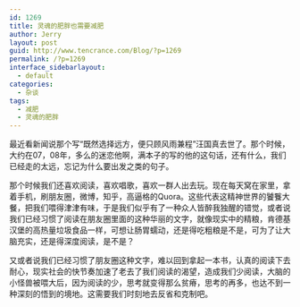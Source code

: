```yaml
---
id: 1269
title: 灵魂的肥胖也需要减肥
author: Jerry
layout: post
guid: http://www.tencrance.com/Blog/?p=1269
permalink: /?p=1269
interface_sidebarlayout:
  - default
categories:
  - 杂谈
tags:
  - 减肥
  - 灵魂的肥胖
---
```

最近看新闻说那个写“既然选择远方，便只顾风雨兼程”汪国真去世了。那个时候，大约在07，08年，多么的迷恋他啊，满本子的写的他的这句话，还有什么，我们已经走的太远，忘记为什么要出发之类的句子。

那个时候我们还喜欢阅读，喜欢唱歌，喜欢一群人出去玩。现在每天窝在家里，拿着手机，刷朋友圈，微博，知乎，高逼格的Quora。这些代表这精神世界的饕餮大餐，把我们喂得津津有味，于是我们似乎有了一种众人皆醉我独醒的错觉，或者说我们已经习惯了阅读在朋友圈里面的这种华丽的文字，就像现实中的精粮，肯德基汉堡的高热量垃圾食品一样，可想让肠胃蠕动，还是得吃粗粮是不是，可为了让大脑充实，还是得深度阅读，是不是？

又或者说我们已经习惯了朋友圈这种文字，难以回到拿起一本书，认真的阅读下去耐心，现实社会的快节奏加速了老去了我们阅读的渴望，造成我们少阅读，大脑的小怪兽被喂大后，因为阅读的少，思考就变得那么贫瘠，思考的再多，也达不到一种深刻的悟到的境地。这需要我们时刻地去反省和克制吧。